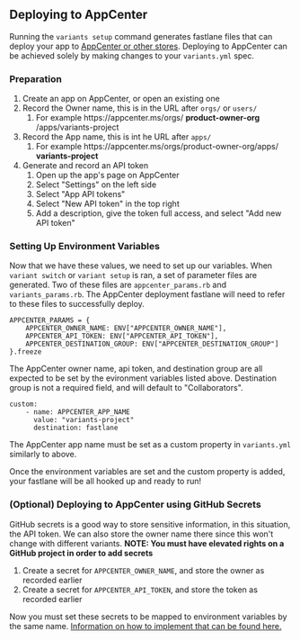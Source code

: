 
## Deploying to AppCenter

Running the `variants setup` command generates fastlane files that can deploy your app to [AppCenter or other stores](https://github.com/Backbase/variants/blob/main/docs/STORE_DESTINATION.md). Deploying to AppCenter can be achieved solely by making changes to your `variants.yml` spec.

### Preparation

1. Create an app on AppCenter, or open an existing one
1. Record the Owner name, this is in the URL after `orgs/` or `users/`
    1. For example https://<span></span>appcenter.ms/orgs/ **product-owner-org** /apps/variants-project
1. Record the App name, this is int he URL after `apps/`
    1. For example https://<span></span>appcenter.ms/orgs/product-owner-org/apps/ **variants-project**
1. Generate and record an API token
    1. Open up the app's page on AppCenter
    1. Select "Settings" on the left side
    1. Select "App API tokens"
    1. Select "New API token" in the top right
    1. Add a description, give the token full access, and select "Add new API token"

### Setting Up Environment Variables

Now that we have these values, we need to set up our variables. When `variant switch` or `variant setup` is ran, a set of parameter files are generated. Two of these files are `appcenter_params.rb` and `variants_params.rb`. The AppCenter deployment fastlane will need to refer to these files to successfully deploy. 

```
APPCENTER_PARAMS = {
    APPCENTER_OWNER_NAME: ENV["APPCENTER_OWNER_NAME"],
    APPCENTER_API_TOKEN: ENV["APPCENTER_API_TOKEN"],
    APPCENTER_DESTINATION_GROUP: ENV["APPCENTER_DESTINATION_GROUP"]
}.freeze
```
The AppCenter owner name, api token, and destination group are all expected to be set by the evironment variables listed above. Destination group is not a required field, and will default to "Collaborators".

```
custom:
    - name: APPCENTER_APP_NAME
      value: "variants-project"
      destination: fastlane
```
The AppCenter app name must be set as a custom property in `variants.yml` similarly to above. 

Once the environment variables are set and the custom property is added, your fastlane will be all hooked up and ready to run!


### (Optional) Deploying to AppCenter using GitHub Secrets

GitHub secrets is a good way to store sensitive information, in this situation, the API token. We can also store the owner name there since this won't change with different variants.
**NOTE: You must have elevated rights on a GitHub project in order to add secrets**

1. Create a secret for `APPCENTER_OWNER_NAME`, and store the owner as recorded earlier
1. Create a secret for `APPCENTER_API_TOKEN`, and store the token as recorded earlier

Now you must set these secrets to be mapped to environment variables by the same name. [Information on how to implement that can be found here.](https://docs.github.com/en/free-pro-team@latest/actions/reference/workflow-commands-for-github-actions#environment-files)
